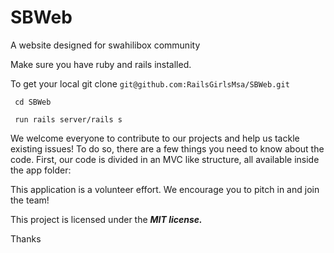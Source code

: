 
# SBWeb
A website designed for swahilibox community

Make sure you have ruby and rails installed.

To get your local 
	 git clone `git@github.com:RailsGirlsMsa/SBWeb.git`

	 cd SBWeb

	 run rails server/rails s


We welcome everyone to contribute to our projects and help us tackle existing issues! To do so, there are a few things you need to know about the code. First, our code is divided in an MVC like structure, all available inside the app folder:

This application is a volunteer effort. We encourage you to pitch in and join the team!

This project is licensed under the **_MIT license._**

Thanks